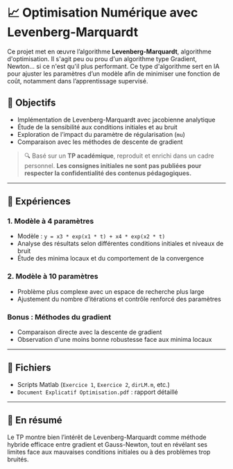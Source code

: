 # 📈 Optimisation Numérique avec Levenberg-Marquardt

Ce projet met en œuvre l’algorithme **Levenberg-Marquardt**, algorithme d'optimisation. Il s'agit peu ou prou d'un algorithme type Gradient, Newton... si ce n'est qu'il plus performant. 
Ce type d'algorithme sert en IA pour ajuster les paramètres d’un modèle afin de minimiser une fonction de coût, notamment dans l’apprentissage supervisé.

## 🎯 Objectifs

- Implémentation de Levenberg-Marquardt avec jacobienne analytique
- Étude de la sensibilité aux conditions initiales et au bruit
- Exploration de l’impact du paramètre de régularisation (`mu`)
- Comparaison avec les méthodes de descente de gradient

> 🔍 Basé sur un **TP académique**, reproduit et enrichi dans un cadre personnel. **Les consignes initiales ne sont pas publiées pour respecter la confidentialité des contenus pédagogiques.**

---

## 🧪 Expériences

### 1. Modèle à 4 paramètres

- Modèle : `y = x3 * exp(x1 * t) + x4 * exp(x2 * t)`
- Analyse des résultats selon différentes conditions initiales et niveaux de bruit
- Étude des minima locaux et du comportement de la convergence

### 2. Modèle à 10 paramètres

- Problème plus complexe avec un espace de recherche plus large
- Ajustement du nombre d’itérations et contrôle renforcé des paramètres

### Bonus : Méthodes du gradient

- Comparaison directe avec la descente de gradient
- Observation d'une moins bonne robustesse face aux minima locaux

---

## 📁 Fichiers

- Scripts Matlab (`Exercice 1`, `Exercice 2`, `dirLM.m`, etc.)
- `Document Explicatif Optimisation.pdf` : rapport détaillé

---

## 🧠 En résumé

Le TP montre bien l’intérêt de Levenberg-Marquardt comme méthode hybride efficace entre gradient et Gauss-Newton, tout en révélant ses limites face aux mauvaises conditions initiales ou à des problèmes trop bruités.
